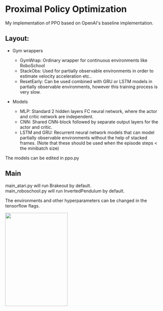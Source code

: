 # Proximal Policy Optimization

My implementation of PPO based on OpenAI's baseline implementation.

## Layout:
* Gym wrappers
    * GymWrap: Ordinary wrapper for continuous environments like RoboSchool
    * StackObs: Used for partially observable environments in order to estimate velocity acceleration etc..
    * ResetEarly: Can be used combined with GRU or LSTM models in partially observable environments,
     however this training process is very slow.
     
* Models
    * MLP: Standard 2 hidden layers FC neural network, where the actor and critic network are independent.
    * CNN: Shared CNN-block followed by separate output layers for the actor and critic. 
    * LSTM and GRU: Recurrent neural network models that can model partially observable environments without
    the help of stacked frames. (Note that these should be used when the episode steps < the minibatch size)

The models can be edited in ppo.py
    
## Main
main_atari.py will run Brakeout by default.  
main_roboschool.py will run InvertedPendulum by default.

The environments and other hyperparameters can be changed in the tensorflow flags.
    
<img src="https://github.com/gzn91/PPO/blob/master/gif/brakeout.gif" width="200" height="300">
